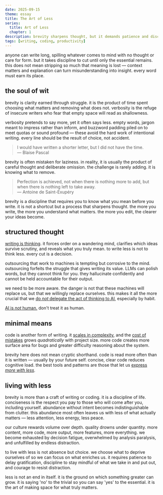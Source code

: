 ```yaml
---
date: 2025-09-15
theme: essay
title: The Art of Less
series:
  title: Art of Less
  chapter: 1
description: brevity sharpens thought, but it demands patience and discipline.
tags: [writing, coding, productivity]
---
```


anyone can write long, spilling whatever comes to mind with no thought or care for form. but it takes discipline to cut until only the essential remains. this does not mean stripping so much that meaning is lost — context matters and explanation can turn misunderstanding into insight. every word must earn its place.

## the soul of wit

brevity is clarity earned through struggle. it is the product of time spent choosing what matters and removing what does not. verbosity is the refuge of insecure writers who fear that empty space will read as shallowness.

verbosity pretends to say more, yet it often says less. empty words, jargon meant to impress rather than inform, and buzzword padding piled on to meet quotas or sound profound — these avoid the hard work of intentional writing. every line should be the result of choice, not accident.

> I would have written a shorter letter, but I did not have the time. \
> — Blaise Pascal

brevity is often mistaken for laziness. in reality, it is usually the product of careful thought and deliberate omission. the challenge is rarely adding. it is knowing what to remove.

> Perfection is achieved, not when there is nothing more to add, but when there is nothing left to take away. \
> — Antoine de Saint-Exupéry

brevity is a discipline that requires you to know what you mean before you write. it is not a shortcut but a process that sharpens thought. the more you write, the more you understand what matters. the more you edit, the clearer your ideas become.

## structured thought

[writing is thinking](https://www.nature.com/articles/s44222-025-00323-4). it forces order on a wandering mind, clarifies which ideas survive scrutiny, and reveals what you truly mean. to write less is not to think less. every cut is a decision.

outsourcing that work to machines is tempting but corrosive to the mind. outsourcing forfeits the struggle that gives writing its value. LLMs can polish words, but they cannot think for you. they hallucinate confidently and cannot be held accountable for their output.

we need to be more aware. the danger is not that these machines will replace us, but that we willingly replace ourselves. this makes it all the more crucial that we [do *not* delegate the act of thinking to AI](https://www.media.mit.edu/projects/your-brain-on-chatgpt/overview/), especially by habit.

[AI is *not* human.](/curated/harvest-2025.08#headlines-ai-is-not-human-period) don't treat it as human.

## minimal means

code is another form of writing. it [scales in complexity](https://blog.codinghorror.com/diseconomies-of-scale-and-lines-of-code/), and the [cost of mistakes](https://www.mayerdan.com/ruby/2012/11/11/bugs-per-line-of-code-ratio) grows *quadratically* with project size. more code creates more surface area for bugs and greater difficulty reasoning about the system.

brevity here does not mean cryptic shorthand. code is read more often than it is written — usually by your future self. concise, clear code reduces cognitive load. the best tools and patterns are those that let us [express *more with less*](/curated/essence-of-svelte).

## living with less

brevity is more than a craft of writing or coding. it is a discipline of life. conciseness is the respect you pay to those who will come after you, including yourself. abundance without intent becomes indistinguishable from clutter. this abundance most often leaves us with less of what actually matters — less attention, less energy, less peace.

our culture rewards volume over depth. quality drowns under quantity. more content, more code, more output, more features, more everything. we become exhausted by decision fatigue, overwhelmed by analysis paralysis, and unfulfilled by endless distraction.

to live with less is not absence but choice. we choose what to deprive ourselves of so we can focus on what enriches us. it requires patience to delay gratification, discipline to stay mindful of what we take in and put out, and courage to resist distraction.

less is not an end in itself. it is the ground on which something greater can grow. it is saying 'no' to the trivial so you can say 'yes' to the essential. it is the art of making space for what truly matters.
